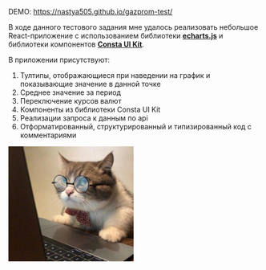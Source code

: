 DEMO: https://nastya505.github.io/gazprom-test/

В ходе данного тестового задания мне удалось реализовать небольшое React-приложение с использованием библиотеки [**echarts.js**](https://echarts.apache.org/en/index.html) и библиотеки компонентов [**Consta UI Kit**](https://consta.design/libs/uikit).

В приложении присутствуют:

1. Тултипы, отображающиеся при наведении на график и показывающие значение в данной точке
2. Среднее значение за период
3. Переключение курсов валют
4. Компоненты из библиотеки Consta UI Kit
5. Реализации запроса к данным по api
6. Отформатированный, структурированный и типизированный код с комментариями


<p align="left">
 <img width="250" src="./assets/coter.jpg" alt="jpg"/>
</p>
